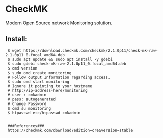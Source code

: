 CheckMK
=====

Modern Open Source network Monitoring solution. 
 
Install:
--------

     $ wget https://download.checkmk.com/checkmk/2.1.0p11/check-mk-raw-2.1.0p11_0.focal_amd64.deb
     $ sudo apt update && sudo apt install -y gdebi
     $ sudo gdebi check-mk-raw-2.1.0p11_0.focal_amd64.deb
     $ omd version
     $ sudo omd create monitoring
     # Follow output Information regarding access. 
     $ sudo omd start monitoring
     # Ignore it pointing to your hostname
     # http://ip-address-here/monitoring
     # user : cmkadmin
     # pass: autogenerated
     # Change Password
     $ omd su monitoring
     $ htpasswd etc/htpasswd cmkadmin


     ###References###
     https://checkmk.com/download?edition=cre&version=stable